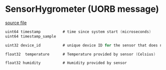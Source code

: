 # SensorHygrometer (UORB message)



[source file](https://github.com/PX4/PX4-Autopilot/blob/main/msg/SensorHygrometer.msg)

```c
uint64 timestamp          # time since system start (microseconds)
uint64 timestamp_sample

uint32 device_id          # unique device ID for the sensor that does not change between power cycles

float32  temperature      # Temperature provided by sensor (Celsius)

float32 humidity          # Humidity provided by sensor

```
